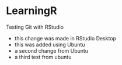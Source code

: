 # LearningR
Testing Git with RStudio
- this change was made in RStudio Desktop
- this was added using Ubuntu
- a second change from Ubuntu
- a third test from ubuntu

